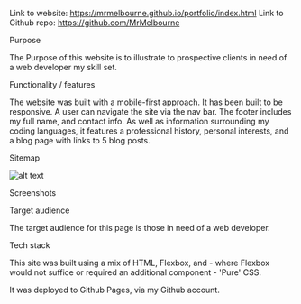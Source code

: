 

Link to website:
https://mrmelbourne.github.io/portfolio/index.html
Link to Github repo:
https://github.com/MrMelbourne



Purpose

The Purpose of this website is to illustrate to prospective clients in need of a web developer my skill set.

Functionality / features

The website was built with a mobile-first approach.
It has been built to be responsive.
A user can navigate the site via the nav bar. 
The footer includes my full name, and contact info.
As well as information surrounding my coding languages, it features a professional history, personal interests, and a blog page with links to 5 blog posts.

Sitemap

![alt text](https://github.com/[MrMelbourne]/[Portfolio]/blob/[branch]/sitemap.png)

Screenshots




Target audience

The target audience for this page is those in need of a web developer.

Tech stack

This site was built using a mix of HTML, Flexbox, and - where Flexbox would not suffice or required an additional component - 'Pure' CSS.

It was deployed to Github Pages, via my Github account.
    
    
    
